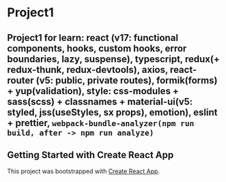 # **Project1**

## **Project1 for learn: react (v17: functional components, hooks, custom hooks, error boundaries, lazy, suspense), typescript, redux(+ redux-thunk, redux-devtools), axios, react-router (v5: public, private routes), formik(forms) + yup(validation), style: css-modules + sass(scss) + classnames + material-ui(v5: styled, jss(useStyles, sx props), emotion), eslint + prettier, `webpack-bundle-analyzer(npm run build, after -> npm run analyze)`**

## Getting Started with Create React App

This project was bootstrapped with [Create React App](https://github.com/facebook/create-react-app).
